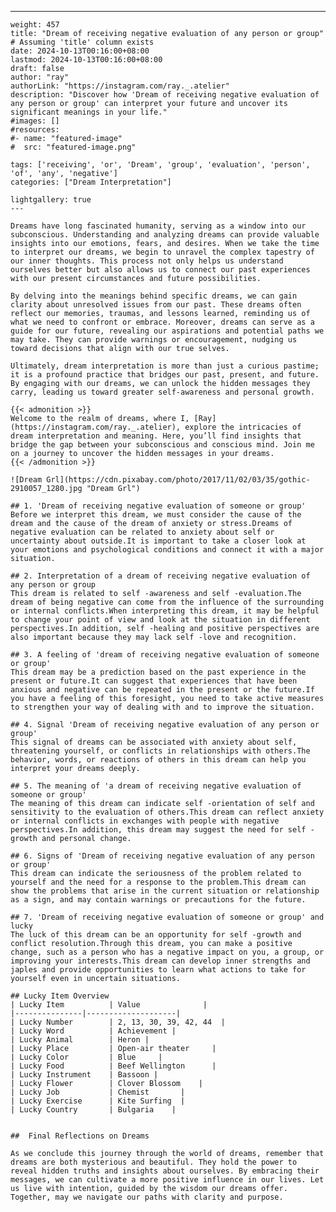 ---
    weight: 457
    title: "Dream of receiving negative evaluation of any person or group"  # Assuming 'title' column exists
    date: 2024-10-13T00:16:00+08:00
    lastmod: 2024-10-13T00:16:00+08:00
    draft: false
    author: "ray"
    authorLink: "https://instagram.com/ray._.atelier"
    description: "Discover how 'Dream of receiving negative evaluation of any person or group' can interpret your future and uncover its significant meanings in your life."
    #images: []
    #resources:
    #- name: "featured-image"
    #  src: "featured-image.png"
    
    tags: ['receiving', 'or', 'Dream', 'group', 'evaluation', 'person', 'of', 'any', 'negative']
    categories: ["Dream Interpretation"]
    
    lightgallery: true
    ---
    
    Dreams have long fascinated humanity, serving as a window into our subconscious. Understanding and analyzing dreams can provide valuable insights into our emotions, fears, and desires. When we take the time to interpret our dreams, we begin to unravel the complex tapestry of our inner thoughts. This process not only helps us understand ourselves better but also allows us to connect our past experiences with our present circumstances and future possibilities.
    
    By delving into the meanings behind specific dreams, we can gain clarity about unresolved issues from our past. These dreams often reflect our memories, traumas, and lessons learned, reminding us of what we need to confront or embrace. Moreover, dreams can serve as a guide for our future, revealing our aspirations and potential paths we may take. They can provide warnings or encouragement, nudging us toward decisions that align with our true selves.
    
    Ultimately, dream interpretation is more than just a curious pastime; it is a profound practice that bridges our past, present, and future. By engaging with our dreams, we can unlock the hidden messages they carry, leading us toward greater self-awareness and personal growth.
    
    {{< admonition >}}
    Welcome to the realm of dreams, where I, [Ray](https://instagram.com/ray._.atelier), explore the intricacies of dream interpretation and meaning. Here, you’ll find insights that bridge the gap between your subconscious and conscious mind. Join me on a journey to uncover the hidden messages in your dreams.
    {{< /admonition >}}
    
    ![Dream Grl](https://cdn.pixabay.com/photo/2017/11/02/03/35/gothic-2910057_1280.jpg "Dream Grl")
    
    ## 1. 'Dream of receiving negative evaluation of someone or group'
    Before we interpret this dream, we must consider the cause of the dream and the cause of the dream of anxiety or stress.Dreams of negative evaluation can be related to anxiety about self or uncertainty about outside.It is important to take a closer look at your emotions and psychological conditions and connect it with a major situation.
    
    ## 2. Interpretation of a dream of receiving negative evaluation of any person or group
    This dream is related to self -awareness and self -evaluation.The dream of being negative can come from the influence of the surrounding or internal conflicts.When interpreting this dream, it may be helpful to change your point of view and look at the situation in different perspectives.In addition, self -healing and positive perspectives are also important because they may lack self -love and recognition.
    
    ## 3. A feeling of 'dream of receiving negative evaluation of someone or group'
    This dream may be a prediction based on the past experience in the present or future.It can suggest that experiences that have been anxious and negative can be repeated in the present or the future.If you have a feeling of this foresight, you need to take active measures to strengthen your way of dealing with and to improve the situation.
    
    ## 4. Signal 'Dream of receiving negative evaluation of any person or group'
    This signal of dreams can be associated with anxiety about self, threatening yourself, or conflicts in relationships with others.The behavior, words, or reactions of others in this dream can help you interpret your dreams deeply.
    
    ## 5. The meaning of 'a dream of receiving negative evaluation of someone or group'
    The meaning of this dream can indicate self -orientation of self and sensitivity to the evaluation of others.This dream can reflect anxiety or internal conflicts in exchanges with people with negative perspectives.In addition, this dream may suggest the need for self -growth and personal change.
    
    ## 6. Signs of 'Dream of receiving negative evaluation of any person or group'
    This dream can indicate the seriousness of the problem related to yourself and the need for a response to the problem.This dream can show the problems that arise in the current situation or relationship as a sign, and may contain warnings or precautions for the future.
    
    ## 7. 'Dream of receiving negative evaluation of someone or group' and lucky
    The luck of this dream can be an opportunity for self -growth and conflict resolution.Through this dream, you can make a positive change, such as a person who has a negative impact on you, a group, or improving your interests.This dream can develop inner strengths and japles and provide opportunities to learn what actions to take for yourself even in uncertain situations.
    
    ## Lucky Item Overview
    | Lucky Item          | Value              |
    |---------------|--------------------|
    | Lucky Number        | 2, 13, 30, 39, 42, 44  |
    | Lucky Word          | Achievement |
    | Lucky Animal        | Heron |
    | Lucky Place         | Open-air theater     |
    | Lucky Color         | Blue     |
    | Lucky Food          | Beef Wellington      |
    | Lucky Instrument    | Bassoon |
    | Lucky Flower        | Clover Blossom    |
    | Lucky Job           | Chemist       |
    | Lucky Exercise      | Kite Surfing  |
    | Lucky Country       | Bulgaria    |
    
    
    ##  Final Reflections on Dreams
    
    As we conclude this journey through the world of dreams, remember that dreams are both mysterious and beautiful. They hold the power to reveal hidden truths and insights about ourselves. By embracing their messages, we can cultivate a more positive influence in our lives. Let us live with intention, guided by the wisdom our dreams offer. Together, may we navigate our paths with clarity and purpose.
    